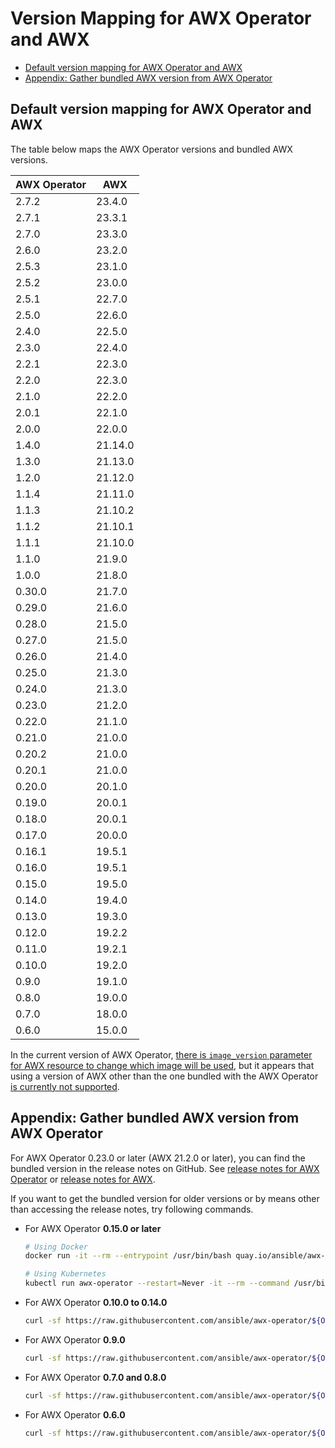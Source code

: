 <!-- omit in toc -->
# Version Mapping for AWX Operator and AWX

- [Default version mapping for AWX Operator and AWX](#default-version-mapping-for-awx-operator-and-awx)
- [Appendix: Gather bundled AWX version from AWX Operator](#appendix-gather-bundled-awx-version-from-awx-operator)

## Default version mapping for AWX Operator and AWX

The table below maps the AWX Operator versions and bundled AWX versions.

| AWX Operator | AWX |
| - | - |
| 2.7.2 | 23.4.0 |
| 2.7.1 | 23.3.1 |
| 2.7.0 | 23.3.0 |
| 2.6.0 | 23.2.0 |
| 2.5.3 | 23.1.0 |
| 2.5.2 | 23.0.0 |
| 2.5.1 | 22.7.0 |
| 2.5.0 | 22.6.0 |
| 2.4.0 | 22.5.0 |
| 2.3.0 | 22.4.0 |
| 2.2.1 | 22.3.0 |
| 2.2.0 | 22.3.0 |
| 2.1.0 | 22.2.0 |
| 2.0.1 | 22.1.0 |
| 2.0.0 | 22.0.0 |
| 1.4.0 | 21.14.0 |
| 1.3.0 | 21.13.0 |
| 1.2.0 | 21.12.0 |
| 1.1.4 | 21.11.0 |
| 1.1.3 | 21.10.2 |
| 1.1.2 | 21.10.1 |
| 1.1.1 | 21.10.0 |
| 1.1.0 | 21.9.0 |
| 1.0.0 | 21.8.0 |
| 0.30.0 | 21.7.0 |
| 0.29.0 | 21.6.0 |
| 0.28.0 | 21.5.0 |
| 0.27.0 | 21.5.0 |
| 0.26.0 | 21.4.0 |
| 0.25.0 | 21.3.0 |
| 0.24.0 | 21.3.0 |
| 0.23.0 | 21.2.0 |
| 0.22.0 | 21.1.0 |
| 0.21.0 | 21.0.0 |
| 0.20.2 | 21.0.0 |
| 0.20.1 | 21.0.0 |
| 0.20.0 | 20.1.0 |
| 0.19.0 | 20.0.1 |
| 0.18.0 | 20.0.1 |
| 0.17.0 | 20.0.0 |
| 0.16.1 | 19.5.1 |
| 0.16.0 | 19.5.1 |
| 0.15.0 | 19.5.0 |
| 0.14.0 | 19.4.0 |
| 0.13.0 | 19.3.0 |
| 0.12.0 | 19.2.2 |
| 0.11.0 | 19.2.1 |
| 0.10.0 | 19.2.0 |
| 0.9.0 | 19.1.0 |
| 0.8.0 | 19.0.0 |
| 0.7.0 | 18.0.0 |
| 0.6.0 | 15.0.0 |

In the current version of AWX Operator, [there is `image_version` parameter for AWX resource to change which image will be used](https://ansible.readthedocs.io/projects/awx-operator/en/latest/user-guide/advanced-configuration/deploying-a-specific-version-of-awx.html), but it appears that using a version of AWX other than the one bundled with the AWX Operator [is currently not supported](https://ansible.readthedocs.io/projects/awx-operator/en/latest/user-guide/advanced-configuration/deploying-a-specific-version-of-awx.html).

## Appendix: Gather bundled AWX version from AWX Operator

For AWX Operator 0.23.0 or later (AWX 21.2.0 or later), you can find the bundled version in the release notes on GitHub. See [release notes for AWX Operator](https://github.com/ansible/awx-operator/releases) or [release notes for AWX](https://github.com/ansible/awx/releases).

If you want to get the bundled version for older versions or by means other than accessing the release notes, try following commands.

- For AWX Operator **0.15.0 or later**

  ```bash
  # Using Docker
  docker run -it --rm --entrypoint /usr/bin/bash quay.io/ansible/awx-operator:${OPERATOR_VERSION} -c env | grep DEFAULT_AWX_VERSION

  # Using Kubernetes
  kubectl run awx-operator --restart=Never -it --rm --command /usr/bin/bash --image=quay.io/ansible/awx-operator:${OPERATOR_VERSION} -- -c "env" | grep DEFAULT_AWX_VERSION
  ```

- For AWX Operator **0.10.0 to 0.14.0**

  ```bash
  curl -sf https://raw.githubusercontent.com/ansible/awx-operator/${OPERATOR_VERSION}/roles/installer/defaults/main.yml | egrep "^image_version:"
  ```

- For AWX Operator **0.9.0**

  ```bash
  curl -sf https://raw.githubusercontent.com/ansible/awx-operator/${OPERATOR_VERSION}/roles/installer/defaults/main.yml | egrep "^tower_image_version:"
  ```

- For AWX Operator **0.7.0 and 0.8.0**

  ```bash
  curl -sf https://raw.githubusercontent.com/ansible/awx-operator/${OPERATOR_VERSION}/roles/installer/defaults/main.yml | egrep "^tower_image:"
  ```

- For AWX Operator **0.6.0**

  ```bash
  curl -sf https://raw.githubusercontent.com/ansible/awx-operator/${OPERATOR_VERSION}/roles/awx/defaults/main.yml | egrep "^tower_image:"
  ```
